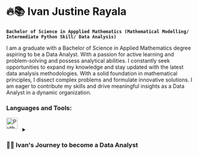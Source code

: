 # 🔥📚 Ivan Justine Rayala
**`Bachelor of Science in Appplied Mathematics (Mathematical Modelling/ Intermediate Python Skill/ Data Analysis)`**

I am a graduate with a Bachelor of Science in Applied Mathematics degree aspiring to be a Data Analyst. With a passion for active learning and problem-solving and possess analytical abilities. I constantly seek opportunities to expand my knowledge and stay updated with the latest data analysis methodologies. With a solid foundation in mathematical principles, I dissect complex problems and formulate innovative solutions. I am eager to contribute my skills and drive meaningful insights as a Data Analyst in a dynamic organization.

### Languages and Tools:
<img align="left" alt="Python" width="30px" style="padding-right:10px;" src="https://cdn.jsdelivr.net/gh/devicons/devicon/icons/python/python-plain.svg" />

#

<details>
 <summary><h3>👨‍💻 Ivan's Journey to become a Data Analyst</h3></summary>
  My journey to acquiring the essential knowledge and skills, and the proper guidance of my suitable mentor, has been a defining aspect of my quest to become a data analyst.
I possess an analytical mindset and a natural aptitude for problem-solving, complemented by attaining a Bachelor of Science degree in Applied Mathematics. Recognizing Python's significance as the most sought-after programming language in this field, I obtained an intermediate skill for it and have knowledge in relevant data cleaning, processing, and modeling packages. I developed a predictive model for Non-alcoholic Steatohepatitis (NASH) fatty liver disease to demonstrate my abilities. This project showcased my expertise in applying advanced statistical techniques to real-world scenarios. Continuing my pursuit of growth, I completed a data analytics internship course and received a certificate of completion. Additionally, I also added Excel to my skill set by taking it as an elective course, as I was aware of its value in data analysis and visualization. These experiences have given me a strong foundation as a Data Analyst and the abilities and know-how I need to succeed in this industry.

<!--
**git-ivan-hub/git-ivan-hub** is a ✨ _special_ ✨ repository because its `README.md` (this file) appears on your GitHub profile.

Here are some ideas to get you started:

- 🔭 I’m currently working on ...
- 🌱 I’m currently learning ...
- 👯 I’m looking to collaborate on ...
- 🤔 I’m looking for help with ...
- 💬 Ask me about ...
- 📫 How to reach me: ...
- 😄 Pronouns: ...
- ⚡ Fun fact: ...
-->
